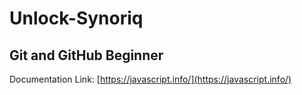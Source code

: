 # Unlock-Synoriq

## Git and GitHub Beginner
Documentation Link: [https://javascript.info/](https://javascript.info/)
